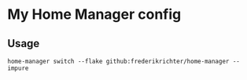 # My Home Manager config

## Usage

```home-manager switch --flake github:frederikrichter/home-manager --impure```
